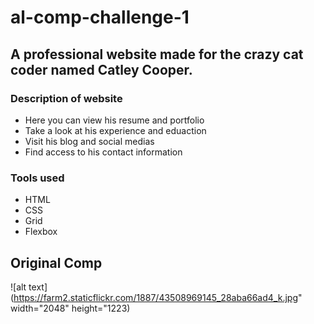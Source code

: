 # al-comp-challenge-1

## A professional website made for the crazy cat coder named Catley Cooper.

### Description of website
* Here you can view his resume and portfolio
* Take a look at his experience and eduaction
* Visit his blog and social medias
* Find access to his contact information 

### Tools used
* HTML
* CSS
* Grid
* Flexbox

## Original Comp

![alt text](https://farm2.staticflickr.com/1887/43508969145_28aba66ad4_k.jpg" width="2048" height="1223)


